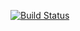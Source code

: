 [![Build Status](https://travis-ci.org/MarketReaction/Backtesting.svg?branch=master)](https://travis-ci.org/MarketReaction/Backtesting)